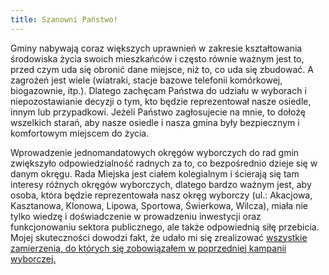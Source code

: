 ```yaml
---
title: Szanowni Państwo!
---
```

Gminy nabywają coraz większych uprawnień w zakresie kształtowania środowiska życia swoich mieszkańców i często równie ważnym jest to, przed czym uda się obronić dane miejsce, niż to, co uda się zbudować. A zagrożeń jest wiele (wiatraki, stacje bazowe telefonii komórkowej, biogazownie, itp.). Dlatego zachęcam Państwa do udziału w wyborach i niepozostawianie decyzji o tym, kto będzie reprezentował nasze osiedle, innym lub przypadkowi. 
Jeżeli Państwo zagłosujecie na mnie, to dołożę wszelkich starań, aby nasze osiedle i nasza gmina były bezpiecznym i komfortowym miejscem do życia.

Wprowadzenie jednomandatowych okręgów wyborczych do rad gmin zwiększyło odpowiedzialność radnych za to, co bezpośrednio dzieje się w danym okręgu. Rada Miejska jest ciałem kolegialnym i ścierają się tam interesy różnych okręgów wyborczych, dlatego bardzo ważnym jest, aby osoba, która będzie reprezentowała nasz okręg wyborczy (ul.: Akacjowa, Kasztanowa, Klonowa, Lipowa, Sportowa, Świerkowa, Wilcza), miała nie tylko wiedzę i doświadczenie w prowadzeniu inwestycji oraz funkcjonowaniu sektora publicznego, ale także odpowiednią siłę przebicia. Mojej skuteczności dowodzi fakt, że udało mi się zrealizować [wszystkie zamierzenia, do których się zobowiązałem w poprzedniej kampanii wyborczej.](/obietnicez2014.md)


